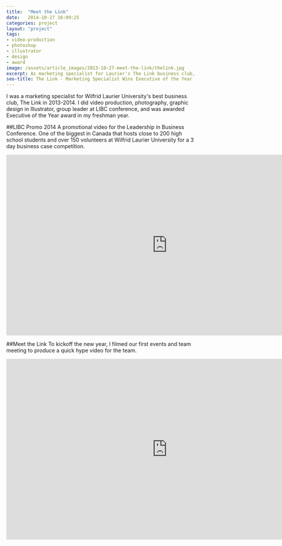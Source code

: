 ```yaml
---
title:  "Meet the Link"
date:   2014-10-27 16:09:25
categories: project
layout: "project"
tags:
- video-production
- photoshop
- illustrator
- design
- award
image: /assets/article_images/2013-10-27-meet-the-link/thelink.jpg
excerpt: As marketing specialist for Laurier's The Link business club, I got diverse experience in digital marketing and was awarded Executive of the Year award.
seo-title: The Link - Marketing Specialist Wins Executive of the Year
---
```


I was a marketing specialist for Wilfrid Laurier University's best business club, The Link in 2013-2014. I did video production, photography, graphic design in Illustrator, group leader at LIBC conference, and was awarded Executive of the Year award in my freshman year.

##LIBC Promo 2014
A promotional video for the Leadership in Business Conference. One of the biggest in Canada that hosts close to 200 high school students and over 150 volunteers at Wilfrid Laurier University for a 3 day business case competition.

<iframe width="853" height="480" src="https://www.youtube-nocookie.com/embed/WQnrlGDkedw?rel=0&amp;showinfo=0" frameborder="0" allowfullscreen></iframe>

##Meet the Link
To kickoff the new year, I filmed our first events and team meeting to produce a quick hype video for the team.

<iframe width="853" height="480" src="https://www.youtube-nocookie.com/embed/gOXp1YXf-yg?rel=0&amp;showinfo=0" frameborder="0" allowfullscreen></iframe>
